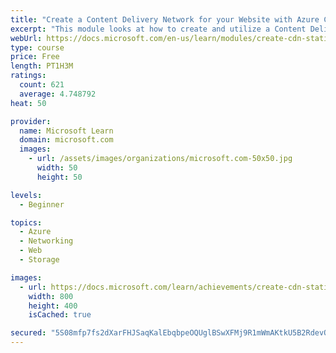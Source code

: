```yaml
---
title: "Create a Content Delivery Network for your Website with Azure CDN and Blob Services"
excerpt: "This module looks at how to create and utilize a Content Delivery Network (CDN) within Azure to host commonly used assets, such as images in a website. The module covers Azure CDN rather than third-party integrations, and deals with using Blob Storage as an underlying storage model for stable or non-volatile data."
webUrl: https://docs.microsoft.com/en-us/learn/modules/create-cdn-static-resources-blob-storage/
type: course
price: Free
length: PT1H3M
ratings:
  count: 621
  average: 4.748792
heat: 50

provider:
  name: Microsoft Learn
  domain: microsoft.com
  images:
    - url: /assets/images/organizations/microsoft.com-50x50.jpg
      width: 50
      height: 50

levels:
  - Beginner

topics:
  - Azure
  - Networking
  - Web
  - Storage

images:
  - url: https://docs.microsoft.com/learn/achievements/create-cdn-static-resources-blob-storage-social.png
    width: 800
    height: 400
    isCached: true

secured: "5S08mfp7fs2dXarFHJSaqKalEbqbpeOQUglBSwXFMj9R1mWmAKtkU5B2RdevObRQ6ZNM/dHL5SxOFcvFJX/cW/Iy8nXYHEg4p8Qcsqz6zaSmdynPQpm2pbc67ovTkKqzgKhU7arCEQdevvwJEQizjjd8AjWPoRDBBTmDLTKzMvncnA1LMhZRzHX9YJj7x3BPKhSlLV2Txy9OgM++YJZYOmxAbI+E/xJf44a/PYQauaV3kWC0qGMA1bI45RnaaA2vjVCIWJcwh2O6eY/hnv7CKhSlkcdRxBdDeynhNltjddEoJmhimIYDbS+vyGkjkxKDrcEi75Wajb2PwZHhYAFOMFZviKoGVC0zTXtMe7NMAkPVKDwvmEwHm/4YUqV38rDfqqANJdB1iMZwzZ0GebUF7eXWSGhYUauatITGjQe5K+A=;5Fg7jGD6JrBMbTQyu9MXdw=="
---
```


